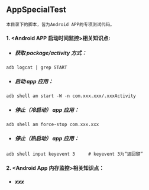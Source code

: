 ## AppSpecialTest  
`本目录下的脚本，皆为Android APP的专项测试代码。`

#### 1. <Android APP 启动时间监控>相关知识点:  
* ##### 获取 package/activity 方式：
```adb logcat | grep START```  
* ##### 启动 app 应用：
```adb shell am start -W -n com.xxx.xxx/.xxxActivity```  
* ##### 停止（冷启动） app 应用：
```adb shell am force-stop com.xxx.xxx```  
* ##### 停止（热启动） app 应用：
```adb shell input keyevent 3     # keyevent 3为“返回键”```  
  
#### 2. <Android App 内存监控>相关知识点：
* ##### xxx
